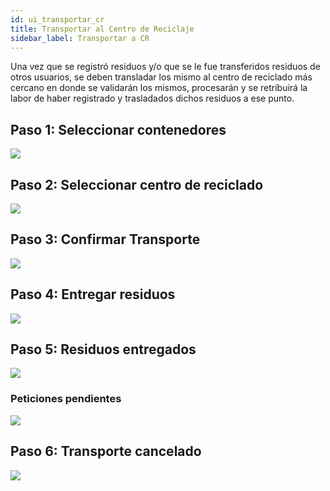```yaml
---
id: ui_transportar_cr
title: Transportar al Centro de Reciclaje
sidebar_label: Transportar a CR
---
```


Una vez que se registró residuos y/o que se le fue transferidos residuos de otros usuarios, se deben transladar los mismo al centro de reciclado más cercano en donde se validarán los mismos, procesarán y se retribuirá la labor de haber registrado y trasladados dichos residuos a ese punto.

## Paso 1: Seleccionar contenedores
![](assets/ui/transportar_cr/CR0.png)

## Paso 2: Seleccionar centro de reciclado
![](assets/ui/transportar_cr/CR1.png)

## Paso 3: Confirmar Transporte
![](assets/ui/transportar_cr/CR2.png)

## Paso 4: Entregar residuos
![](assets/ui/transportar_cr/entregar.png)

## Paso 5: Residuos entregados
![](assets/ui/transportar_cr/entregado.png)

### Peticiones pendientes
![](assets/ui/transportar_cr/pendientes.png)

## Paso 6: Transporte cancelado
![](assets/ui/transportar_cr/cancelado.png)




